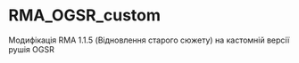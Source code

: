 # RMA_OGSR_custom
Модифікація RMA 1.1.5 (Відновлення старого сюжету) на кастомній версії рушія OGSR
